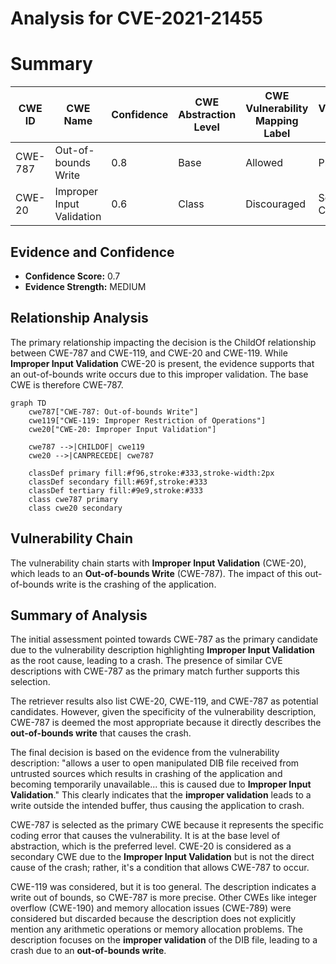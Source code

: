 # Analysis for CVE-2021-21455

# Summary
| CWE ID | CWE Name | Confidence | CWE Abstraction Level | CWE Vulnerability Mapping Label | CWE-Vulnerability Mapping Notes |
|---|---|---|---|---|---|
| CWE-787 | Out-of-bounds Write | 0.8 | Base | Allowed | Primary CWE |
| CWE-20 | Improper Input Validation | 0.6 | Class | Discouraged | Secondary Candidate |

## Evidence and Confidence

*   **Confidence Score:** 0.7
*   **Evidence Strength:** MEDIUM

## Relationship Analysis
The primary relationship impacting the decision is the ChildOf relationship between CWE-787 and CWE-119, and CWE-20 and CWE-119. While **Improper Input Validation** CWE-20 is present, the evidence supports that an out-of-bounds write occurs due to this improper validation. The base CWE is therefore CWE-787.

```mermaid
graph TD
    cwe787["CWE-787: Out-of-bounds Write"]
    cwe119["CWE-119: Improper Restriction of Operations"]
    cwe20["CWE-20: Improper Input Validation"]
    
    cwe787 -->|CHILDOF| cwe119
    cwe20 -->|CANPRECEDE| cwe787
    
    classDef primary fill:#f96,stroke:#333,stroke-width:2px
    classDef secondary fill:#69f,stroke:#333
    classDef tertiary fill:#9e9,stroke:#333
    class cwe787 primary
    class cwe20 secondary
```

## Vulnerability Chain
The vulnerability chain starts with **Improper Input Validation** (CWE-20), which leads to an **Out-of-bounds Write** (CWE-787). The impact of this out-of-bounds write is the crashing of the application.

## Summary of Analysis
The initial assessment pointed towards CWE-787 as the primary candidate due to the vulnerability description highlighting **Improper Input Validation** as the root cause, leading to a crash. The presence of similar CVE descriptions with CWE-787 as the primary match further supports this selection.

The retriever results also list CWE-20, CWE-119, and CWE-787 as potential candidates. However, given the specificity of the vulnerability description, CWE-787 is deemed the most appropriate because it directly describes the **out-of-bounds write** that causes the crash.

The final decision is based on the evidence from the vulnerability description: "allows a user to open manipulated DIB file received from untrusted sources which results in crashing of the application and becoming temporarily unavailable... this is caused due to **Improper Input Validation**." This clearly indicates that the **improper validation** leads to a write outside the intended buffer, thus causing the application to crash.

CWE-787 is selected as the primary CWE because it represents the specific coding error that causes the vulnerability. It is at the base level of abstraction, which is the preferred level. CWE-20 is considered as a secondary CWE due to the **Improper Input Validation** but is not the direct cause of the crash; rather, it's a condition that allows CWE-787 to occur.

CWE-119 was considered, but it is too general. The description indicates a write out of bounds, so CWE-787 is more precise. Other CWEs like integer overflow (CWE-190) and memory allocation issues (CWE-789) were considered but discarded because the description does not explicitly mention any arithmetic operations or memory allocation problems. The description focuses on the **improper validation** of the DIB file, leading to a crash due to an **out-of-bounds write**.